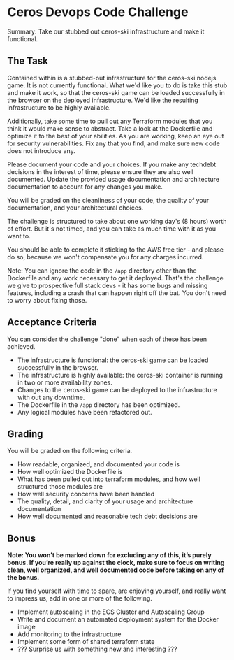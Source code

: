 # Ceros Devops Code Challenge

Summary: Take our stubbed out ceros-ski infrastructure and make it functional.

## The Task

Contained within is a stubbed-out infrastructure for the ceros-ski nodejs game.
It is not currently functional.  What we'd like you to do is take this stub and
make it work, so that the ceros-ski game can be loaded successfully in the
browser on the deployed infrastructure. We'd like the resulting infrastructure
to be highly available. 

Additionally, take some time to pull out any Terraform modules that you think
it would make sense to abstract.  Take a look at the Dockerfile and optimize it
to the best of your abilities.  As you are working, keep an eye out for
security vulnerabilities.  Fix any that you find, and make sure new code does
not introduce any.

Please document your code and your choices.  If you make any techdebt decisions
in the interest of time, please ensure they are also well documented.  Update
the provided usage documentation and architecture documentation to account for
any changes you make.

You will be graded on the cleanliness of your code, the quality of your
documentation, and your architectural choices.

The challenge is structured to take about one working day's (8 hours) worth of
effort.  But it's not timed, and you can take as much time with it as you want
to.

You should be able to complete it sticking to the AWS free tier - and please do
so, because we won't compensate you for any charges incurred.

Note: You can ignore the code in the `/app` directory other than the Dockerfile
and any work necessary to get it deployed.  That's the challenge we give to
prospective full stack devs - it has some bugs and missing features, including
a crash that can happen right off the bat.  You don't need to worry about
fixing those.

## Acceptance Criteria

You can consider the challenge "done" when each of these has been achieved.

- The infrastructure is functional: the ceros-ski game can be loaded successfully in the browser.
- The infrastructure is highly available: the ceros-ski container is running in two or more availability zones.
- Changes to the ceros-ski game can be deployed to the infrastructure with out any downtime.
- The Dockerfile in the `/app` directory has been optimized.
- Any logical modules have been refactored out.

## Grading

You will be graded on the following criteria.

- How readable, organized, and documented your code is
- How well optimized the Dockerfile is
- What has been pulled out into terraform modules, and how well structured those modules are
- How well security concerns have been handled
- The quality, detail, and clarity of your usage and architecture documentation
- How well documented and reasonable tech debt decisions are

## Bonus

**Note: You won’t be marked down for excluding any of this, it’s purely bonus.
If you’re really up against the clock, make sure to focus on writing clean, well
organized, and well documented code before taking on any of the bonus.**

If you find yourself with time to spare, are enjoying yourself, and really want
to impress us, add in one or more of the following.

- Implement autoscaling in the ECS Cluster and Autoscaling Group
- Write and document an automated deployment system for the Docker image
- Add monitoring to the infrastructure
- Implement some form of shared terraform state
- ??? Surprise us with something new and interesting ???
